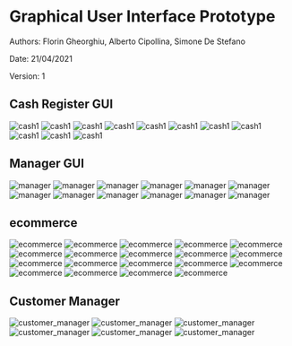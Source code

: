 # Graphical User Interface Prototype

Authors: Florin Gheorghiu, Alberto Cipollina, Simone De Stefano

Date: 21/04/2021

Version: 1

## Cash Register GUI

![cash1](Deliverables/gui/cash_register/cash1.png)
![cash1](Deliverables/gui/cash_register/cash2.png)
![cash1](Deliverables/gui/cash_register/cash3.png)
![cash1](Deliverables/gui/cash_register/cash4.png)
![cash1](Deliverables/gui/cash_register/cash5.png)
![cash1](Deliverables/gui/cash_register/cash6.png)
![cash1](Deliverables/gui/cash_register/cash7.png)
![cash1](Deliverables/gui/cash_register/cash8.png)
![cash1](Deliverables/gui/cash_register/cash9.png)
![cash1](Deliverables/gui/cash_register/cash10.png)
![cash1](Deliverables/gui/cash_register/cash11.png)

## Manager GUI

![manager](Deliverables/gui/manager/manager1.png)
![manager](Deliverables/gui/manager/manager2.png)
![manager](Deliverables/gui/manager/manager3.png)
![manager](Deliverables/gui/manager/manager4.png)
![manager](Deliverables/gui/manager/manager5.png)
![manager](Deliverables/gui/manager/manager6.png)
![manager](Deliverables/gui/manager/manager7.png)
![manager](Deliverables/gui/manager/manager8.png)
![manager](Deliverables/gui/manager/manager9.png)
![manager](Deliverables/gui/manager/manager10.png)
![manager](Deliverables/gui/manager/manager11.png)
![manager](Deliverables/gui/manager/manager12.png)

## ecommerce

![ecommerce](Deliverables/gui/ecommerce/add_fidelity_card.png)
![ecommerce](Deliverables/gui/ecommerce/catalogue.png)
![ecommerce](Deliverables/gui/ecommerce/check_status.png)
![ecommerce](Deliverables/gui/ecommerce/checking_address.png)
![ecommerce](Deliverables/gui/ecommerce/confirm.png)
![ecommerce](Deliverables/gui/ecommerce/forgot_password.png)
![ecommerce](Deliverables/gui/ecommerce/go_to_payment.png)
![ecommerce](Deliverables/gui/ecommerce/login.png)
![ecommerce](Deliverables/gui/ecommerce/manage_shop_cart.png)
![ecommerce](Deliverables/gui/ecommerce/processing_order.png)
![ecommerce](Deliverables/gui/ecommerce/register.png)
![ecommerce](Deliverables/gui/ecommerce/select_address.png)
![ecommerce](Deliverables/gui/ecommerce/select_payment_method.png)
![ecommerce](Deliverables/gui/ecommerce/select_time.png)
![ecommerce](Deliverables/gui/ecommerce/status_order.png)
![ecommerce](<Deliverables/gui/ecommerce/user_logged_action_(1).png>)
![ecommerce](<Deliverables/gui/ecommerce/user_logged_action_(2).png>)
![ecommerce](<Deliverables/gui/ecommerce/user_logged_action_(3).png>)
![ecommerce](Deliverables/gui/ecommerce/user_logged_action.png)

## Customer Manager

![customer_manager](Deliverables/gui/customer_manager/cust_manag1.png)
![customer_manager](Deliverables/gui/customer_manager/cust_manag2.png)
![customer_manager](Deliverables/gui/customer_manager/cust_manag3.png)
![customer_manager](Deliverables/gui/customer_manager/cust_manag4.png)
![customer_manager](Deliverables/gui/customer_manager/cust_manag5.png)
![customer_manager](Deliverables/gui/customer_manager/cust_manag6.png)
